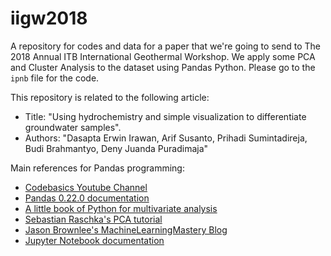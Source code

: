 # iigw2018
A repository for codes and data for a paper that we're going to send to The 2018 Annual ITB International Geothermal Workshop. We apply some PCA and Cluster Analysis to the dataset using Pandas Python. Please go to the `ipnb` file for the code.

This repository is related to the following article:
- Title: "Using hydrochemistry and simple visualization to differentiate groundwater samples". 
- Authors: "Dasapta Erwin Irawan, Arif Susanto, Prihadi Sumintadireja, Budi Brahmantyo, Deny Juanda Puradimaja"

Main references for Pandas programming:
- [Codebasics Youtube Channel](https://www.youtube.com/channel/UCh9nVJoWXmFb7sLApWGcLPQ) 
- [Pandas 0.22.0 documentation](https://pandas.pydata.org/pandas-docs/stable/)
- [A little book of Python for multivariate analysis](http://python-for-multivariate-analysis.readthedocs.io/)
- [Sebastian Raschka's PCA tutorial](http://sebastianraschka.com/Articles/2015_pca_in_3_steps.html)
- [Jason Brownlee's MachineLearningMastery Blog](https://machinelearningmastery.com/visualize-machine-learning-data-python-pandas/)
- [Jupyter Notebook documentation](http://jupyter-notebook.readthedocs.io/)
